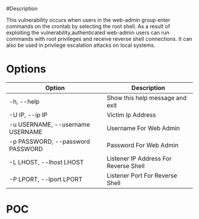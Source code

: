 
#Description  

This vulnerability occurs when users in the web-admin group enter commands on the crontab by selecting the root shell. 
As a result of exploiting the vulnerability,authenticated web-admin users can run commands with root privileges and receive reverse shell connections. 
It can also be used in privilege escalation attacks on local systems.

# Options

| Option              | Description                              |
|---------------------|------------------------------------------|
| -h, --help          | Show this help message and exit          |
| -U IP, --ip IP      | Victim Ip Address                        |
| -u USERNAME, --username USERNAME | Username For Web Admin         |
| -p PASSWORD, --password PASSWORD | Password For Web Admin         |
| -L LHOST, --lhost LHOST | Listener IP Address For Reverse Shell   |
| -P LPORT, --lport LPORT | Listener Port For Reverse Shell        |


# POC 

